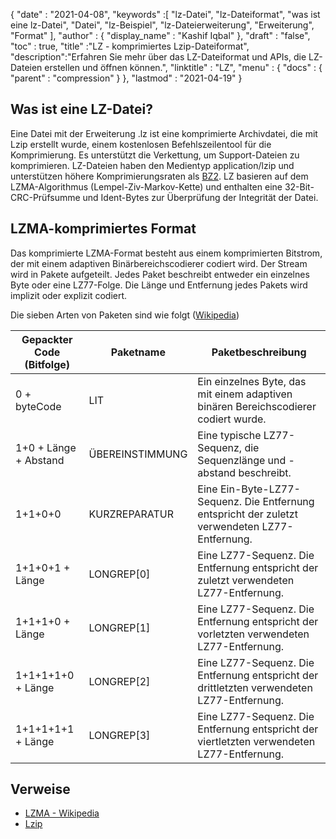 {
  "date" : "2021-04-08",
  "keywords" :[ "lz-Datei", "lz-Dateiformat", "was ist eine lz-Datei", "Datei", "lz-Beispiel", "lz-Dateierweiterung", "Erweiterung", "Format" ],
  "author" : {
    "display_name" : "Kashif Iqbal"
},
  "draft" : "false",
  "toc" : true,
  "title" :"LZ - komprimiertes Lzip-Dateiformat",
  "description":"Erfahren Sie mehr über das LZ-Dateiformat und APIs, die LZ-Dateien erstellen und öffnen können.",
  "linktitle" : "LZ",
  "menu" : {
    "docs" : {
      "parent" : "compression"
}
},
  "lastmod" : "2021-04-19"
}

## Was ist eine LZ-Datei?

Eine Datei mit der Erweiterung .lz ist eine komprimierte Archivdatei, die mit Lzip erstellt wurde, einem kostenlosen Befehlszeilentool für die Komprimierung. Es unterstützt die Verkettung, um Support-Dateien zu komprimieren. LZ-Dateien haben den Medientyp application/lzip und unterstützen höhere Komprimierungsraten als [BZ2](/de/compression/bz2/). LZ basieren auf dem LZMA-Algorithmus (Lempel-Ziv-Markov-Kette) und enthalten eine 32-Bit-CRC-Prüfsumme und Ident-Bytes zur Überprüfung der Integrität der Datei.

## LZMA-komprimiertes Format

Das komprimierte LZMA-Format besteht aus einem komprimierten Bitstrom, der mit einem adaptiven Binärbereichscodierer codiert wird. Der Stream wird in Pakete aufgeteilt. Jedes Paket beschreibt entweder ein einzelnes Byte oder eine LZ77-Folge. Die Länge und Entfernung jedes Pakets wird implizit oder explizit codiert.

Die sieben Arten von Paketen sind wie folgt ([Wikipedia](https://en.wikipedia.org/wiki/Lempel%E2%80%93Ziv%E2%80%93Markov_chain_algorithm#Compressed_format_overview))

|Gepackter Code (Bitfolge) |Paketname |Paketbeschreibung|
---|---|---|
|0 + byteCode| LIT| Ein einzelnes Byte, das mit einem adaptiven binären Bereichscodierer codiert wurde.|
|1+0 + Länge + Abstand| ÜBEREINSTIMMUNG| Eine typische LZ77-Sequenz, die Sequenzlänge und -abstand beschreibt.|
|1+1+0+0| KURZREPARATUR| Eine Ein-Byte-LZ77-Sequenz. Die Entfernung entspricht der zuletzt verwendeten LZ77-Entfernung.|
|1+1+0+1 + Länge| LONGREP[0]| Eine LZ77-Sequenz. Die Entfernung entspricht der zuletzt verwendeten LZ77-Entfernung.|
|1+1+1+0 + Länge| LONGREP[1]| Eine LZ77-Sequenz. Die Entfernung entspricht der vorletzten verwendeten LZ77-Entfernung.|
|1+1+1+1+0 + Länge| LONGREP[2]| Eine LZ77-Sequenz. Die Entfernung entspricht der drittletzten verwendeten LZ77-Entfernung.|
|1+1+1+1+1 + Länge| LONGREP[3]| Eine LZ77-Sequenz. Die Entfernung entspricht der viertletzten verwendeten LZ77-Entfernung.|


## Verweise

* [LZMA - Wikipedia](https://en.wikipedia.org/wiki/Lempel%E2%80%93Ziv%E2%80%93Markov_chain_algorithm#Compressed_format_overview)
* [Lzip](https://de.wikipedia.org/wiki/Lzip)

